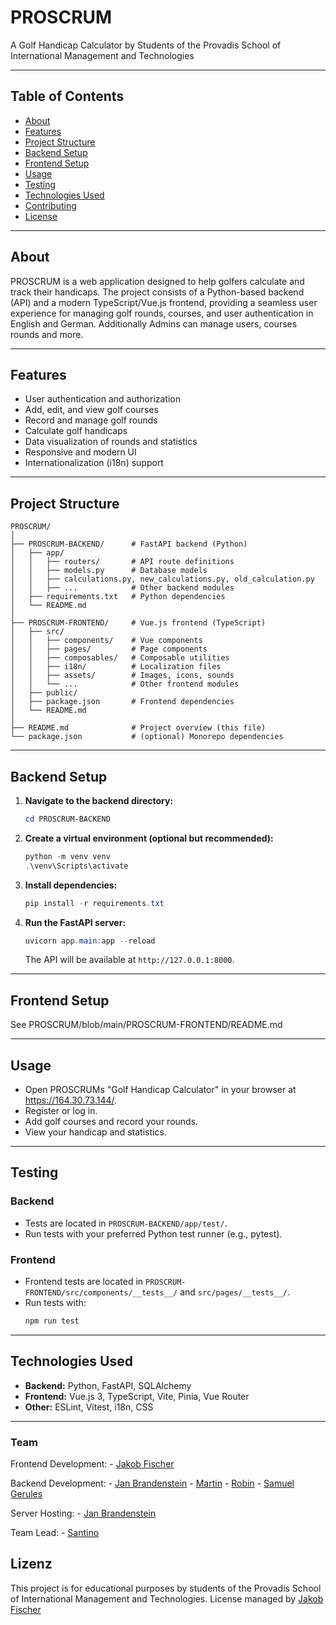 # PROSCRUM

A Golf Handicap Calculator by Students of the Provadis School of International Management and Technologies

---

## Table of Contents

- [About](#about)
- [Features](#features)
- [Project Structure](#project-structure)
- [Backend Setup](#backend-setup)
- [Frontend Setup](#frontend-setup)
- [Usage](#usage)
- [Testing](#testing)
- [Technologies Used](#technologies-used)
- [Contributing](#contributing)
- [License](#license)

---

## About

PROSCRUM is a web application designed to help golfers calculate and track their handicaps. The project consists of a Python-based backend (API) and a modern TypeScript/Vue.js frontend, providing a seamless user experience for managing golf rounds, courses, and user authentication in English and German.
Additionally Admins can manage users, courses rounds and more. 

---

## Features

- User authentication and authorization
- Add, edit, and view golf courses
- Record and manage golf rounds
- Calculate golf handicaps
- Data visualization of rounds and statistics
- Responsive and modern UI
- Internationalization (i18n) support

---

## Project Structure

```
PROSCRUM/
│
├── PROSCRUM-BACKEND/      # FastAPI backend (Python)
│   ├── app/
│   │   ├── routers/       # API route definitions
│   │   ├── models.py      # Database models
│   │   ├── calculations.py, new_calculations.py, old_calculation.py
│   │   ├── ...            # Other backend modules
│   ├── requirements.txt   # Python dependencies
│   └── README.md
│
├── PROSCRUM-FRONTEND/     # Vue.js frontend (TypeScript)
│   ├── src/
│   │   ├── components/    # Vue components
│   │   ├── pages/         # Page components
│   │   ├── composables/   # Composable utilities
│   │   ├── i18n/          # Localization files
│   │   ├── assets/        # Images, icons, sounds
│   │   └── ...            # Other frontend modules
│   ├── public/
│   ├── package.json       # Frontend dependencies
│   └── README.md
│
├── README.md              # Project overview (this file)
└── package.json           # (optional) Monorepo dependencies
```

---

## Backend Setup

1. **Navigate to the backend directory:**
    ```powershell
    cd PROSCRUM-BACKEND
    ```

2. **Create a virtual environment (optional but recommended):**
    ```powershell
    python -m venv venv
    .\venv\Scripts\activate
    ```

3. **Install dependencies:**
    ```powershell
    pip install -r requirements.txt
    ```

4. **Run the FastAPI server:**
    ```powershell
    uvicorn app.main:app --reload
    ```

    The API will be available at `http://127.0.0.1:8000`.

---

## Frontend Setup
See PROSCRUM/blob/main/PROSCRUM-FRONTEND/README.md

---

## Usage

- Open PROSCRUMs "Golf Handicap Calculator" in your browser at https://164.30.73.144/.
- Register or log in.
- Add golf courses and record your rounds.
- View your handicap and statistics.

---

## Testing

### Backend

- Tests are located in `PROSCRUM-BACKEND/app/test/`.
- Run tests with your preferred Python test runner (e.g., pytest).

### Frontend

- Frontend tests are located in `PROSCRUM-FRONTEND/src/components/__tests__/` and `src/pages/__tests__/`.
- Run tests with:
  ```powershell
  npm run test
  ```

---

## Technologies Used

- **Backend:** Python, FastAPI, SQLAlchemy
- **Frontend:** Vue.js 3, TypeScript, Vite, Pinia, Vue Router
- **Other:** ESLint, Vitest, i18n, CSS

---

### Team
Frontend Development:
    - [Jakob Fischer](https://github.com/JakobFischer2574)

Backend Development:
    - [Jan Brandenstein](https://github.com/JanBrandenstein)
    - [Martin](https://github.com/Moartin-Dev)
    - [Robin](https://github.com/notsambutrobin)
    - [Samuel Gerules](https://github.com/Sannynator)

Server Hosting:
    - [Jan Brandenstein](https://github.com/JanBrandenstein)

Team Lead:
    - [Santino](https://github.com/Sanny64)

## Lizenz
This project is for educational purposes by students of the Provadis School of International Management and Technologies.
License managed by [Jakob Fischer](https://github.com/JakobFischer2574)